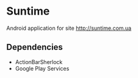 Suntime
=============

Android application for site http://suntime.com.ua


Dependencies
---------------
- ActionBarSherlock
- Google Play Services


